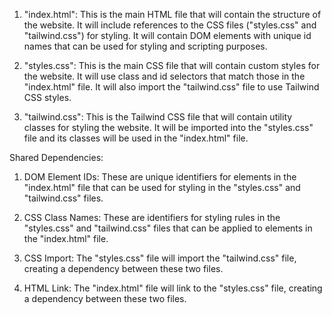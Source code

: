 1. "index.html": This is the main HTML file that will contain the structure of the website. It will include references to the CSS files ("styles.css" and "tailwind.css") for styling. It will contain DOM elements with unique id names that can be used for styling and scripting purposes.

2. "styles.css": This is the main CSS file that will contain custom styles for the website. It will use class and id selectors that match those in the "index.html" file. It will also import the "tailwind.css" file to use Tailwind CSS styles.

3. "tailwind.css": This is the Tailwind CSS file that will contain utility classes for styling the website. It will be imported into the "styles.css" file and its classes will be used in the "index.html" file.

Shared Dependencies:

1. DOM Element IDs: These are unique identifiers for elements in the "index.html" file that can be used for styling in the "styles.css" and "tailwind.css" files.

2. CSS Class Names: These are identifiers for styling rules in the "styles.css" and "tailwind.css" files that can be applied to elements in the "index.html" file.

3. CSS Import: The "styles.css" file will import the "tailwind.css" file, creating a dependency between these two files.

4. HTML Link: The "index.html" file will link to the "styles.css" file, creating a dependency between these two files.